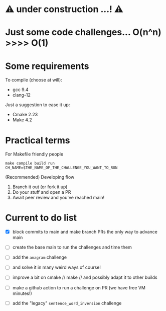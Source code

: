 # :warning: under construction ...! :warning:

# Just some code challenges... O(n^n) >>>> O(1)

# Some requirements
To compile (choose at will):
- gcc 9.4
- clang-12

Just a suggestion to ease it up:
- Cmake 2.23
- Make 4.2

# Practical terms

For Makefile friendly people
```shell
make compile build run CH_NAME=$THE_NAME_OF_THE_CHALLENGE_YOU_WANT_TO_RUN
```

(Recommended) Developing flow
1. Branch it out (or fork it up)
2. Do your stuff and open a PR
3. Await peer review and you've reached main!

# Current to do list
- [x] block commits to main and make branch PRs the only way to advance main
- [ ] create the base main to run the challenges and time them
- [ ] add the `anagram` challenge
- [ ] and solve it in many weird ways of course!
- [ ] improve a bit on cmake // make // and possibly adapt it to other builds
- [ ] make a github action to run a challenge on PR (we have free VM minutes!)
- [ ] add the "legacy" `sentence_word_inversion` challenge
 